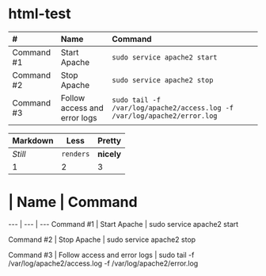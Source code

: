 # html-test
| #       | Name           | Command  |
| :------------- |:-------------| :-----|
| Command #1      | Start Apache | `sudo service apache2 start` |
| Command #2      | Stop Apache      |   `sudo service apache2 stop` |
| Command #3 | Follow access and error logs      |    `sudo tail -f /var/log/apache2/access.log -f /var/log/apache2/error.log` |

Markdown | Less | Pretty
--- | --- | ---
*Still* | `renders` | **nicely**
1 | 2 | 3


# | Name | Command
--- | --- | ---
Command #1 | Start Apache | sudo service apache2 start

Command #2 | Stop Apache | sudo service apache2 stop

Command #3 | Follow access and error logs | sudo tail -f /var/log/apache2/access.log -f /var/log/apache2/error.log

